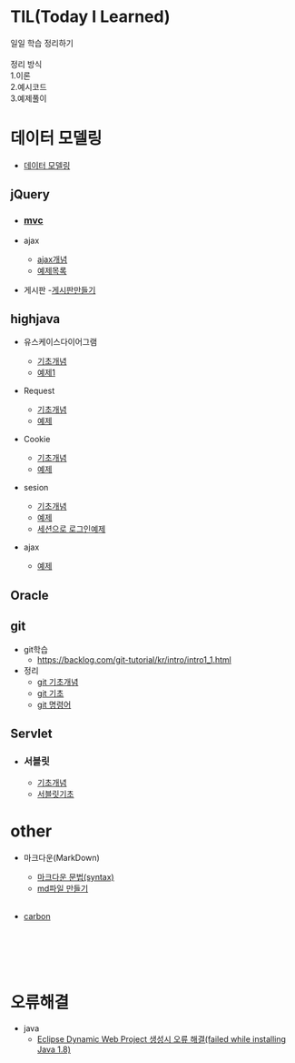 # **TIL(Today I Learned)**
일일 학습 정리하기  
<br>
정리 방식  
1.이론  
2.예시코드  
3.예제풀이 
<br>

# 데이터 모델링
- [데이터 모델링](/datamodeling/datamodeling.md/)

## jQuery

- ### [mvc](/jQuery/mvc/mvc.md)

- ajax
    - [ajax개념](/jQuery/ajax/ajax.md)
    - [예제목록](/jQuery/ajax/예제목록.md)
- 게시판
    -[게시판만들기](/jQuery/게시판/게시판.md)

## highjava

- 유스케이스다이어그램
    - [기초개념](/highjava/유스케스이스다이어그램/개념.md)
    - [예제1](/highjava/유스케이스다이어그램/예제1/인터넷쇼핑몰예제.md)
- Request
    - [기초개념](/highjava/Request/개념.md)
    - [예제](/highjava/Request/예제1.md)

- Cookie  
    - [기초개념](/highjava/cookie/개념.md)
    - [예제](/highjava/cookie/예제.md)

- sesion
    - [기초개념](/highjava/Session/개념.md)  
    - [예제](/highjava/Session/예제/예제.md)
    - [세션으로 로그인예제](/highjava/Session/예제2/예제2.md)
- ajax
    - [예제](/highjava/ajax/예제/예제목록.md)

## Oracle


## git
- git학습
    - https://backlog.com/git-tutorial/kr/intro/intro1_1.html
- 정리
    - [git 기초개념](/git/기초개념.md)
    - [git 기초](/git/기초.md)
    - [git 명령어](/git/명령어.md)





## Servlet

- ###  서블릿
    - [기초개념](/Servlet/개념.md)
    - [서블릿기초](/Servlet/기초.md)


# other

 -  마크다운(MarkDown)
    - [마크다운 문법(syntax)](/MarkDown/%EB%A7%88%ED%81%AC%EB%8B%A4%EC%9A%B4%EB%AC%B8%EB%B2%95.md)
    - [md파일 만들기](/MarkDown/md파일만들기.md)<br><br> 
  

- [carbon](/other/carbon/carbon.md)

<br><br><br><br>  

# 오류해결
- java
    - [Eclipse Dynamic Web Project 생성시 오류 해결(failed while installing Java 1.8)](/%EC%98%A4%EB%A5%98%ED%95%B4%EA%B2%B0/failed%20while%20installing%20Java%201.8.md)